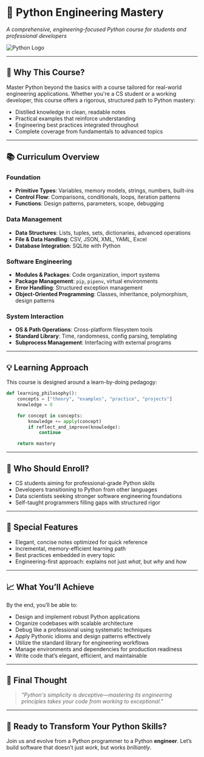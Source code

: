 # 🐍 Python Engineering Mastery  
*A comprehensive, engineering-focused Python course for students and professional developers*

<img alt="Python Logo" src="https://www.python.org/static/community_logos/python-logo.png">

---

## 🚀 Why This Course?

Master Python beyond the basics with a course tailored for real-world engineering applications. Whether you're a CS student or a working developer, this course offers a rigorous, structured path to Python mastery:

- Distilled knowledge in clean, readable notes  
- Practical examples that reinforce understanding  
- Engineering best practices integrated throughout  
- Complete coverage from fundamentals to advanced topics  

---

## 📚 Curriculum Overview

### **Foundation**
- **Primitive Types**: Variables, memory models, strings, numbers, built-ins  
- **Control Flow**: Comparisons, conditionals, loops, iteration patterns  
- **Functions**: Design patterns, parameters, scope, debugging  

### **Data Management**
- **Data Structures**: Lists, tuples, sets, dictionaries, advanced operations  
- **File & Data Handling**: CSV, JSON, XML, YAML, Excel  
- **Database Integration**: SQLite with Python  

### **Software Engineering**
- **Modules & Packages**: Code organization, import systems  
- **Package Management**: `pip`, `pipenv`, virtual environments  
- **Error Handling**: Structured exception management  
- **Object-Oriented Programming**: Classes, inheritance, polymorphism, design patterns  

### **System Interaction**
- **OS & Path Operations**: Cross-platform filesystem tools  
- **Standard Library**: Time, randomness, config parsing, templating  
- **Subprocess Management**: Interfacing with external programs  

---

## 💡 Learning Approach

This course is designed around a learn-by-doing pedagogy:

```python
def learning_philosophy():
    concepts = ["theory", "examples", "practice", "projects"]
    knowledge = 0

    for concept in concepts:
        knowledge += apply(concept)
        if reflect_and_improve(knowledge):
            continue

    return mastery
```

---

## 🎯 Who Should Enroll?

- CS students aiming for professional-grade Python skills  
- Developers transitioning to Python from other languages  
- Data scientists seeking stronger software engineering foundations  
- Self-taught programmers filling gaps with structured rigor  

---

## 🌟 Special Features

- Elegant, concise notes optimized for quick reference  
- Incremental, memory-efficient learning path  
- Best practices embedded in every topic  
- Engineering-first approach: explains not just *what*, but *why* and *how*  

---

## 📈 What You’ll Achieve

By the end, you’ll be able to:

- Design and implement robust Python applications  
- Organize codebases with scalable architecture  
- Debug like a professional using systematic techniques  
- Apply Pythonic idioms and design patterns effectively  
- Utilize the standard library for engineering workflows  
- Manage environments and dependencies for production readiness  
- Write code that’s elegant, efficient, and maintainable  

---

## 🧠 Final Thought

> *"Python's simplicity is deceptive—mastering its engineering principles takes your code from working to exceptional."*

---

## 🚀 Ready to Transform Your Python Skills?

Join us and evolve from a Python programmer to a Python **engineer**. Let’s build software that doesn’t just *work*, but works *brilliantly*.
